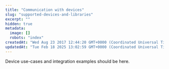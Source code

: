 ```yaml
---
title: "Communication with devices"
slug: "supported-devices-and-libraries"
excerpt: ""
hidden: true
metadata: 
  image: []
  robots: "index"
createdAt: "Wed Aug 23 2017 12:44:20 GMT+0000 (Coordinated Universal Time)"
updatedAt: "Tue Feb 18 2025 13:02:59 GMT+0000 (Coordinated Universal Time)"
---
```

Device use-cases and integration examples should be here.
